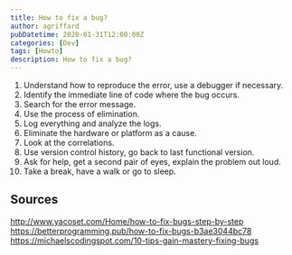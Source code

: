 ```yaml
---
title: How to fix a bug?
author: agriffard
pubDatetime: 2020-01-31T12:00:00Z
categories: [Dev]
tags: [Howto]
description: How to fix a bug?
---
```


1. Understand how to reproduce the error, use a debugger if necessary.
2. Identify the immediate line of code where the bug occurs.
3. Search for the error message.
4. Use the process of elimination.
5. Log everything and analyze the logs.
6. Eliminate the hardware or platform as a cause.
7. Look at the correlations.
8. Use version control history, go back to last functional version.
9. Ask for help, get a second pair of eyes, explain the problem out loud.
10. Take a break, have a walk or go to sleep.

## Sources

<http://www.yacoset.com/Home/how-to-fix-bugs-step-by-step>  
<https://betterprogramming.pub/how-to-fix-bugs-b3ae3044bc78>  
<https://michaelscodingspot.com/10-tips-gain-mastery-fixing-bugs>

